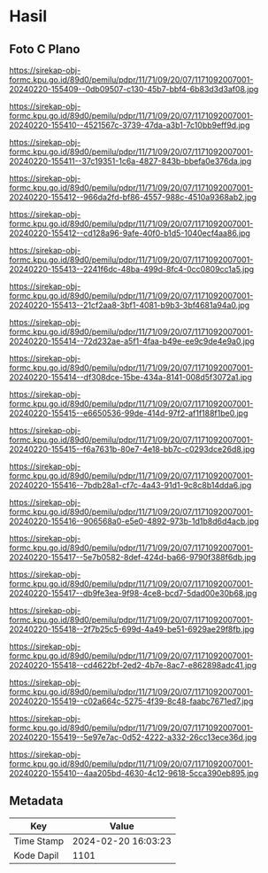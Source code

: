 # Hasil

## Foto C Plano

https://sirekap-obj-formc.kpu.go.id/89d0/pemilu/pdpr/11/71/09/20/07/1171092007001-20240220-155409--0db09507-c130-45b7-bbf4-6b83d3d3af08.jpg

https://sirekap-obj-formc.kpu.go.id/89d0/pemilu/pdpr/11/71/09/20/07/1171092007001-20240220-155410--4521567c-3739-47da-a3b1-7c10bb9eff9d.jpg

https://sirekap-obj-formc.kpu.go.id/89d0/pemilu/pdpr/11/71/09/20/07/1171092007001-20240220-155411--37c19351-1c6a-4827-843b-bbefa0e376da.jpg

https://sirekap-obj-formc.kpu.go.id/89d0/pemilu/pdpr/11/71/09/20/07/1171092007001-20240220-155412--966da2fd-bf86-4557-988c-4510a9368ab2.jpg

https://sirekap-obj-formc.kpu.go.id/89d0/pemilu/pdpr/11/71/09/20/07/1171092007001-20240220-155412--cd128a96-9afe-40f0-b1d5-1040ecf4aa86.jpg

https://sirekap-obj-formc.kpu.go.id/89d0/pemilu/pdpr/11/71/09/20/07/1171092007001-20240220-155413--2241f6dc-48ba-499d-8fc4-0cc0809cc1a5.jpg

https://sirekap-obj-formc.kpu.go.id/89d0/pemilu/pdpr/11/71/09/20/07/1171092007001-20240220-155413--21cf2aa8-3bf1-4081-b9b3-3bf4681a94a0.jpg

https://sirekap-obj-formc.kpu.go.id/89d0/pemilu/pdpr/11/71/09/20/07/1171092007001-20240220-155414--72d232ae-a5f1-4faa-b49e-ee9c9de4e9a0.jpg

https://sirekap-obj-formc.kpu.go.id/89d0/pemilu/pdpr/11/71/09/20/07/1171092007001-20240220-155414--df308dce-15be-434a-8141-008d5f3072a1.jpg

https://sirekap-obj-formc.kpu.go.id/89d0/pemilu/pdpr/11/71/09/20/07/1171092007001-20240220-155415--e6650536-99de-414d-97f2-af1f188f1be0.jpg

https://sirekap-obj-formc.kpu.go.id/89d0/pemilu/pdpr/11/71/09/20/07/1171092007001-20240220-155415--f6a7631b-80e7-4e18-bb7c-c0293dce26d8.jpg

https://sirekap-obj-formc.kpu.go.id/89d0/pemilu/pdpr/11/71/09/20/07/1171092007001-20240220-155416--7bdb28a1-cf7c-4a43-91d1-9c8c8b14dda6.jpg

https://sirekap-obj-formc.kpu.go.id/89d0/pemilu/pdpr/11/71/09/20/07/1171092007001-20240220-155416--906568a0-e5e0-4892-973b-1d1b8d6d4acb.jpg

https://sirekap-obj-formc.kpu.go.id/89d0/pemilu/pdpr/11/71/09/20/07/1171092007001-20240220-155417--5e7b0582-8def-424d-ba66-9790f388f6db.jpg

https://sirekap-obj-formc.kpu.go.id/89d0/pemilu/pdpr/11/71/09/20/07/1171092007001-20240220-155417--db9fe3ea-9f98-4ce8-bcd7-5dad00e30b68.jpg

https://sirekap-obj-formc.kpu.go.id/89d0/pemilu/pdpr/11/71/09/20/07/1171092007001-20240220-155418--2f7b25c5-699d-4a49-be51-6929ae29f8fb.jpg

https://sirekap-obj-formc.kpu.go.id/89d0/pemilu/pdpr/11/71/09/20/07/1171092007001-20240220-155418--cd4622bf-2ed2-4b7e-8ac7-e862898adc41.jpg

https://sirekap-obj-formc.kpu.go.id/89d0/pemilu/pdpr/11/71/09/20/07/1171092007001-20240220-155419--c02a664c-5275-4f39-8c48-faabc7671ed7.jpg

https://sirekap-obj-formc.kpu.go.id/89d0/pemilu/pdpr/11/71/09/20/07/1171092007001-20240220-155419--5e97e7ac-0d52-4222-a332-26cc13ece36d.jpg

https://sirekap-obj-formc.kpu.go.id/89d0/pemilu/pdpr/11/71/09/20/07/1171092007001-20240220-155410--4aa205bd-4630-4c12-9618-5cca390eb895.jpg


## Metadata

| Key        | Value               |
| ---------- | ------------------- |
| Time Stamp | 2024-02-20 16:03:23 |
| Kode Dapil | 1101                |



